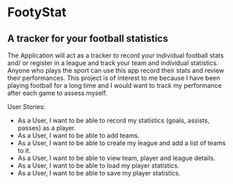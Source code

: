 # FootyStat

## A tracker for your football statistics

The Application will act as a tracker to record your individual football stats and/ or register in a league and track your team and individual statistics. Anyone who plays the sport can use this app record their stats and review their performances. This project is of interest to me because I have been playing football for a long time and I would want to track my performance after each game to assess myself. 



User Stories:
- As a User, I want to be able to record my statistics (goals, assists, passes) as a player.
- As a User, I want to be able to add teams.
- As a User, I want to be able to create my league and add a list of teams to it.
- As a User, I want to be able to view team, player and league details.
- As a User, I want to be able to load my player statistics.
- As a User, I want to be able to save my player statistics.

